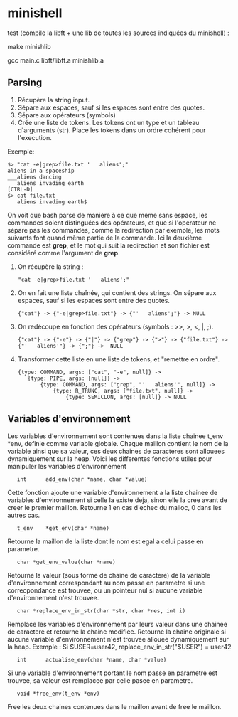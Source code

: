# minishell

test (compile la libft + une lib de toutes les sources indiquées du minishell) :

make minishlib

gcc main.c libft/libft.a minishlib.a

## Parsing

1. Récupère la string input.
2. Sépare aux espaces, sauf si les espaces sont entre des quotes.
3. Sépare aux opérateurs (symbols)
4. Crée une liste de tokens. Les tokens ont un type et un tableau d'arguments (str). Place les tokens dans un ordre cohérent pour l'execution.

Exemple:

    $> "cat -e|grep>file.txt '   aliens';"
    aliens in a spaceship
    ___aliens dancing
       aliens invading earth   
    [CTRL-D]
    $> cat file.txt
       aliens invading earth$
    
On voit que bash parse de manière à ce que même sans espace, les commandes soient distinguées des opérateurs, et que si l'operateur ne sépare pas les commandes, comme la redirection par exemple, les mots suivants font quand même partie de la commande.
Ici la deuxième commande est **grep**, et le mot qui suit la redirection et son fichier est considéré comme l'argument de **grep**.

1. On récupère la string :

       "cat -e|grep>file.txt '   aliens';"
2. On en fait une liste chaînée, qui contient des strings. On sépare aux espaces, sauf si les espaces sont entre des quotes.

       {"cat"} -> {"-e|grep>file.txt"} -> {"'   aliens';"} -> NULL
        
3. On redécoupe en fonction des opérateurs (symbols : >>, >, <, |, ;).

       {"cat"} -> {"-e"} -> {"|"} -> {"grep"} -> {">"} -> {"file.txt"} -> {"'   aliens'"} -> {";"} ->  NULL
        
4. Transformer cette liste en une liste de tokens, et "remettre en ordre".

       {type: COMMAND, args: ["cat", "-e", null]} ->
          {type: PIPE, args: [null]} ->
              {type: COMMAND, args: ["grep", "'   aliens'", null]} ->
                  {type: R_TRUNC, args: ["file.txt", null]} ->
                      {type: SEMICLON, args: [null]} -> NULL

## Variables d'environnement

Les variables d'environnement sont contenues dans la liste chainee t_env *env, definie comme variable globale. Chaque maillon contient le nom de la variable ainsi que sa valeur, ces deux chaines de caracteres sont allouees dynamiquement sur la heap.
Voici les differentes fonctions utiles pour manipuler les variables d'environnement

       int		add_env(char *name, char *value)
Cette fonction ajoute une variable d'environnement a la liste chainee de variables d'environnement si celle la existe deja, sinon elle la cree avant de creer le premier maillon. Retourne 1 en cas d'echec du malloc, 0 dans les autres cas.

       t_env	*get_env(char *name)
Retourne la maillon de la liste dont le nom est egal a celui passe en parametre.

       char	*get_env_value(char *name)
Retourne la valeur (sous forme de chaine de caractere) de la variable d'environnement correspondant au nom passe en parametre si une correcpondance est trouvee, ou un pointeur nul si aucune variable d'environnement n'est trouvee.

       char	*replace_env_in_str(char *str, char *res, int i)
Remplace les variables d'environnement par leurs valeur dans une chainee de caractere et retourne la chaine modifiee. Retourne la chaine originale si aucune variable d'environnement n'est trouvee allouee dynamiquement sur la heap.
Exemple : Si $USER=user42, replace_env_in_str("$USER") = user42

       int		actualise_env(char *name, char *value)
Si une variable d'environnement portant le nom passe en parametre est trouvee, sa valeur est remplacee par celle pasee en parametre.

       void	*free_env(t_env *env)
Free les deux chaines contenues dans le maillon avant de free le maillon.